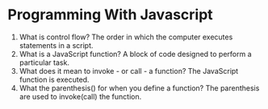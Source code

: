 # Programming With Javascript

1. What is control flow? The order in which the computer executes statements in a script.
2. What is a JavaScript function? A block of code designed to perform a particular task.
3. What does it mean to invoke - or call - a function? The JavaScript function is executed.
4. What the parenthesis() for when you define a function? The parenthesis are used to invoke(call) the function.
